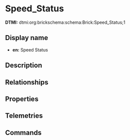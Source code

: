 # Speed_Status
**DTMI:** dtmi:org:brickschema:schema:Brick:Speed_Status;1
## Display name
- **en:** Speed Status
## Description
## Relationships
## Properties
## Telemetries
## Commands
